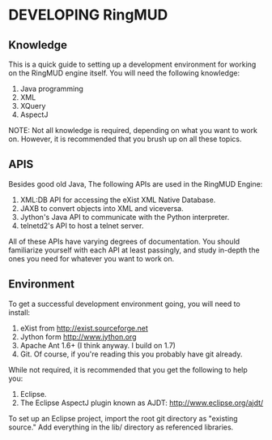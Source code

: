 DEVELOPING RingMUD
==================

Knowledge
---------
This is a quick guide to setting up a development environment for working on
the RingMUD engine itself. You will need the following knowledge:
   1. Java programming
   2. XML
   3. XQuery
   4. AspectJ

NOTE: Not all knowledge is required, depending on what you want to work on.
      However, it is recommended that you brush up on all these topics.
      
APIS
----
Besides good old Java, The following APIs are used in the RingMUD Engine:
   1. XML:DB API for accessing the eXist XML Native Database.
   2. JAXB to convert objects into XML and viceversa.
   3. Jython's Java API to communicate with the Python interpreter.
   4. telnetd2's API to host a telnet server.

All of these APIs have varying degrees of documentation. You should
familiarize yourself with each API at least passingly, and study in-depth the
ones you need for whatever you want to work on.

Environment
-----------
To get a successful development environment going, you will need to install:
   1. eXist from http://exist.sourceforge.net
   2. Jython form http://www.jython.org
   3. Apache Ant 1.6+ (I think anyway. I build on 1.7)
   4. Git. Of course, if you're reading this you probably have git already.

While not required, it is recommended that you get the following to help you:
   1. Eclipse.
   2. The Eclipse AspectJ plugin known as AJDT: http://www.eclipse.org/ajdt/

To set up an Eclipse project, import the root git directory as "existing source."
Add everything in the lib/ directory as referenced libraries.
